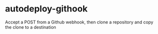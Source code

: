autodeploy-githook
==================

Accept a POST from a Github webhook, then clone a repository and copy the clone to a destination
